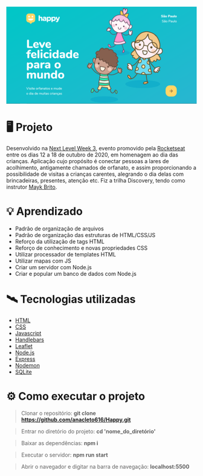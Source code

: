 ![](/public/images/landing-page.png)

# 🖥️ Projeto
Desenvolvido na [Next Level Week 3](https://nextlevelweek.com/), evento promovido pela [Rocketseat](https://github.com/Rocketseat) entre os dias 12 a 18 de outubro de 2020, em homenagem ao 
dia das crianças. Aplicação cujo propósito é conectar pessoas a lares de acolhimento, antigamente chamados de orfanato, e assim proporcionando a possibilidade de visitas a crianças 
carentes, alegrando o dia delas com brincadeiras, presentes, atenção etc. Fiz a trilha Discovery, tendo como instrutor [Mayk Brito](https://github.com/maykbrito/).

# 💡 Aprendizado
- Padrão de organização de arquivos
- Padrão de organização das estruturas de HTML/CSS/JS
- Reforço da utilização de tags HTML
- Reforço de conhecimento e novas propriedades CSS
- Utilizar processador de templates HTML
- Utilizar mapas com JS
- Criar um servidor com Node.js
- Criar e popular um banco de dados com Node.js

# 🛰️ Tecnologias utilizadas
- [HTML](https://www.w3schools.com/html/)
- [CSS](https://www.w3schools.com/css/)
- [Javascript](https://www.javascript.com/)
- [Handlebars](https://handlebarsjs.com/)
- [Leaflet](https://leafletjs.com/)
- [Node.js](https://nodejs.org/en/)
- [Express](https://expressjs.com/pt-br/)
- [Nodemon](https://nodemon.io/)
- [SQLite](https://www.sqlite.org/index.html)

# ⚙️ Como executar o projeto
> Clonar o repositório: 
**git clone https://github.com/anacleto616/Happy.git**

> Entrar no diretório do projeto: 
**cd 'nome_do_diretório'**

> Baixar as dependências: 
**npm i**

> Executar o servidor: 
**npm run start**

> Abrir o navegador e digitar na barra de navegação: 
**localhost:5500**
